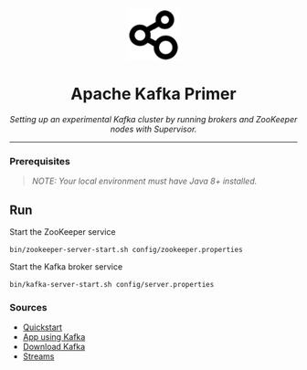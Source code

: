 <br />
<p align="center">
  <a href="">
    <img src=".logo.png" alt="Logo" width="90" height="90">
  </a>

  <h1 align="center">Apache Kafka Primer</h1>

  <p align="center"><i>Setting up an experimental Kafka cluster by running brokers and ZooKeeper nodes with Supervisor.</i>
  </p>
</p>

---

### Prerequisites

> *NOTE: Your local environment must have Java 8+ installed.*


## Run

Start the ZooKeeper service
```shell
bin/zookeeper-server-start.sh config/zookeeper.properties
```

Start the Kafka broker service
```shell
bin/kafka-server-start.sh config/server.properties
```


### Sources
- [Quickstart](https://kafka.apache.org/quickstart)
- [App using Kafka](https://openclassrooms.com/fr/courses/4451251-gerez-des-flux-de-donnees-temps-reel/4451526-creez-votre-premiere-application-avec-kafka)
- [Download Kafka](https://www.apache.org/dyn/closer.cgi?path=/kafka/3.4.0/kafka_2.13-3.4.0.tgz)
- [Streams](https://kafka.apache.org/documentation/streams/)

